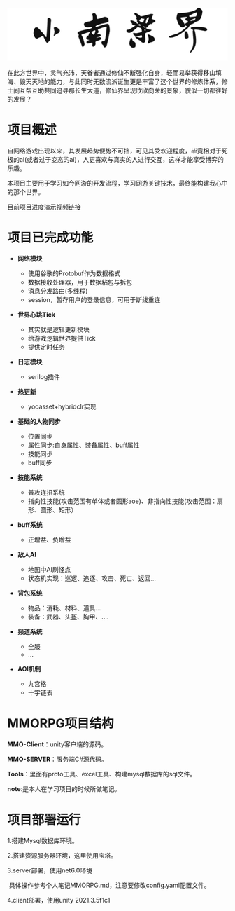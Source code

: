 

![image-removebg](README.assets/image-removebg.png) 

在此方世界中，灵气充沛，天眷者通过修仙不断强化自身，轻而易举获得移山填海、毁天灭地的能力，与此同时无数流派诞生更是丰富了这个世界的修炼体系，修士间互帮互助共同追寻那长生大道，修仙界呈现欣欣向荣的景象，貌似一切都往好的发展？



# 项目概述

自网络游戏出现以来，其发展趋势便势不可挡，可见其受欢迎程度，毕竟相对于死板的ai(或者过于变态的ai)，人更喜欢与真实的人进行交互，这样才能享受博弈的乐趣。

本项目主要用于学习如今网游的开发流程，学习网游关键技术，最终能构建我心中的那个世界。

[目前项目进度演示视频链接](https://www.bilibili.com/video/BV1Rw4m1m7vS/?spm_id_from=333.999.0.0&vd_source=ff929fb8407b30d15d4d258e14043130)



# 项目已完成功能

- **网络模块**
  - 使用谷歌的Protobuf作为数据格式
  - 数据接收处理器，用于数据粘包与拆包
  - 消息分发路由(多线程)
  - session，暂存用户的登录信息，可用于断线重连
- **世界心跳Tick**
  - 其实就是逻辑更新模块
  - 给游戏逻辑世界提供Tick
  - 提供定时任务

- **日志模块**
  - serilog插件

- **热更新**
  - yooasset+hybridclr实现

- **基础的人物同步**
  - 位置同步
  - 属性同步:自身属性、装备属性、buff属性
  - 技能同步
  - buff同步
- **技能系统**
  - 普攻连招系统
  - 指向性技能(攻击范围有单体或者圆形aoe)、非指向性技能(攻击范围：扇形、圆形、矩形）

- **buff系统**
  - 正增益、负增益

- **敌人AI**
  - 地图中AI刷怪点
  - 状态机实现：巡逻、追逐、攻击、死亡、返回...

- **背包系统**
  - 物品：消耗、材料、道具...
  - 装备：武器、头盔、胸甲、....

- **频道系统**
  - 全服
  - ...
- **AOI机制**
  - 九宫格
  - 十字链表




# MMORPG项目结构

**MMO-Client**：unity客户端的源码。

**MMO-SERVER**：服务端C#源代码。

**Tools**：里面有proto工具、excel工具、构建mysql数据库的sql文件。

**note**:是本人在学习项目的时候所做笔记。





# 项目部署运行

1.搭建Mysql数据库环境。

2.搭建资源服务器环境，这里使用宝塔。

3.server部署，使用net6.0环境

​	具体操作参考个人笔记MMORPG.md，注意要修改config.yaml配置文件。

4.client部署，使用unity 2021.3.5f1c1